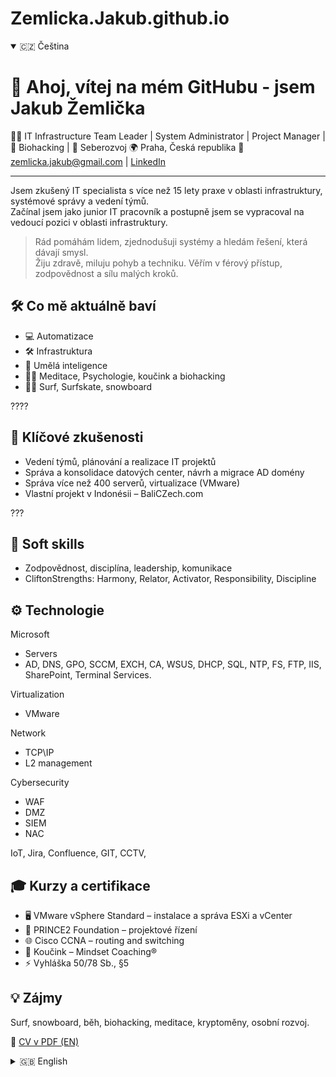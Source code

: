 # Zemlicka.Jakub.github.io
<!-- Toggle language with HTML comments -->
<!-- Set language: 'cz' or 'en' -->
<!-- lang: cz -->

<details open>
<summary>🇨🇿 Čeština</summary>

# 👋 Ahoj, vítej na mém GitHubu - jsem Jakub Žemlička

👨‍💻 IT Infrastructure Team Leader | System Administrator | Project Manager | 🌱 Biohacking | 🧠 Seberozvoj 
🌍 Praha, Česká republika
📧 zemlicka.jakub@gmail.com | [LinkedIn](https://www.linkedin.com/in/%C5%BEemli%C4%8Dka-jakub/)

---

Jsem zkušený IT specialista s více než 15 lety praxe v oblasti infrastruktury, systémové správy a vedení týmů.  
Začínal jsem jako junior IT pracovník a postupně jsem se vypracoval na vedoucí pozici v oblasti infrastruktury.

> Rád pomáhám lidem, zjednodušuji systémy a hledám řešení, která dávají smysl.  
> Žiju zdravě, miluju pohyb a techniku. Věřím v férový přístup, zodpovědnost a sílu malých kroků.


## 🛠 Co mě aktuálně baví

- 💻 Automatizace
- 🛠️ Infrastruktura
- 🤖 Umělá inteligence
- 🧘‍♂️ Meditace, Psychologie, koučink a biohacking
- 🏄‍♂️ Surf, Surfskate, snowboard

????
## 💼 Klíčové zkušenosti

- Vedení týmů, plánování a realizace IT projektů
- Správa a konsolidace datových center, návrh a migrace AD domény
- Správa více než 400 serverů, virtualizace (VMware)
- Vlastní projekt v Indonésii – BaliCZech.com

???

## 🧠 Soft skills

- Zodpovědnost, disciplína, leadership, komunikace
- CliftonStrengths: Harmony, Relator, Activator, Responsibility, Discipline

## ⚙️ Technologie

Microsoft 
- Servers
- AD, DNS, GPO, SCCM, EXCH, CA, WSUS, DHCP, SQL, NTP, FS, FTP, IIS, SharePoint, Terminal Services.


Virtualization
- VMware

Network
- TCP\IP
- L2 management

Cybersecurity
- WAF
- DMZ
- SIEM
- NAC

IoT, Jira, Confluence, GIT, CCTV,

## 🎓 Kurzy a certifikace

- 🖥️ VMware vSphere Standard – instalace a správa ESXi a vCenter
- 🧠 PRINCE2 Foundation – projektové řízení
- 🌐 Cisco CCNA – routing and switching
- 🧭 Koučink – Mindset Coaching®
- ⚡ Vyhláška 50/78 Sb., §5

## 💡 Zájmy

Surf, snowboard, běh, biohacking, meditace, kryptoměny, osobní rozvoj.


📎 [CV v PDF (EN)](https://...)

</details>

<details>
<summary>🇬🇧 English</summary>

# 👋 Hi, I'm Jakub Žemlička

👨‍💻 IT Infrastructure Team Leader • 🌱 Biohacking • 🧠 Personal growth  
🌍 Prague, Czech Republic | 📧 zemlicka.jakub@gmail.com | [LinkedIn](https://www.linkedin.com/in/%C5%BEemli%C4%8Dka-jakub)

---

I’m an experienced IT professional with over 15 years in infrastructure, systems, and team leadership.  
I started as a junior IT technician and worked my way up to lead IT infrastructure teams and manage large-scale projects.

I enjoy helping people, living a healthy life, staying active and embracing technology. I believe in meaningful work and fair business.

## 🛠 What I’m currently passionate about

- ⚙️ Automation and IT infrastructure
- 🧘‍♂️ Mindfulness and meditation
- 🏄‍♂️ Surfskate, wakesurf, snowboarding
- 📚 Psychology, coaching and biohacking

## 💼 Key Experience

- Leading IT teams (up to 8 people), managing complex projects and IT budgets
- Data center consolidation, AD domain redesign and migration
- Managing 400+ servers, virtual environments (VMware)
- Cybersecurity: WAF, DMZ, SIEM, NAC, SPAM filters
- Founder of BaliCZech.com tourism project in Indonesia

## 🧠 Soft skills

- Responsible, disciplined, communicative, natural leader  
- Typology: **ISFJ**  
- CliftonStrengths: Harmony, Relator, Activator, Responsibility, Discipline

## ⚙️ Technologies

AD, DNS, GPO, SCCM, EXCH, VMware, Cisco, Linux, SQL, IoT, Jira, GIT, CCTV, 4me Helpdesk...

## 💡 Interests

Surfing, snowboarding, running, motorcycle riding, biohacking, meditation, cryptocurrencies, personal growth.

> “I enjoy leading people, simplifying systems, and building meaningful solutions.”  
> I believe in fair leadership, responsibility and the power of small steps.

📎 [Download CV (PDF)](https://...)

</details>
